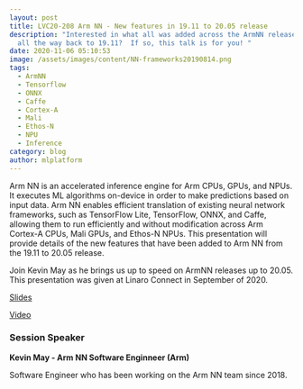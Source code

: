 ```yaml
---
layout: post
title: LVC20-208 Arm NN - New features in 19.11 to 20.05 release
description: "Interested in what all was added across the ArmNN releases going
  all the way back to 19.11?  If so, this talk is for you! "
date: 2020-11-06 05:10:53
image: /assets/images/content/NN-frameworks20190814.png
tags:
  - ArmNN
  - Tensorflow
  - ONNX
  - Caffe
  - Cortex-A
  - Mali
  - Ethos-N
  - NPU
  - Inference
category: blog
author: mlplatform
---
```

Arm NN is an accelerated inference engine for Arm CPUs, GPUs, and NPUs. It executes ML algorithms on-device in order to make predictions based on input data. Arm NN enables efficient translation of existing neural network frameworks, such as TensorFlow Lite, TensorFlow, ONNX, and Caffe, allowing them to run efficiently and without modification across Arm Cortex-A CPUs, Mali GPUs, and Ethos-N NPUs. This presentation will provide details of the new features that have been added to Arm NN from the 19.11 to 20.05 release.

Join Kevin May as he brings us up to speed on ArmNN releases up to 20.05. This presentation was given at Linaro Connect in September of 2020.

[Slides](https://static.linaro.org/connect/lvc20/presentations/LVC20-208-0.pdf)

[Video](https://static.linaro.org/connect/lvc20/videos/lvc20-208.mp4)

### Session Speaker

**Kevin May - Arm NN Software Enginneer (Arm)**

Software Engineer who has been working on the Arm NN team since 2018.